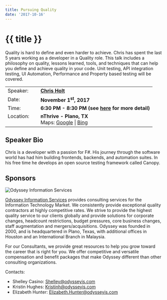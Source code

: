 ```yaml
---
title: Pursuing Quality
date: '2017-10-16'
---
```

# {{ title }}

Quality is hard to define and even harder to achieve. Chris has spent the last 5 years working as a developer in a Quality role. This talk includes a philosophy on quality, lessons learned, tools, and techniques that can help you define and achieve quality in your code. Unit testing, API integration testing, UI Automation, Performance and Property based testing will be covered.

<table><tbody><tr><td>Speaker:</td><td>&nbsp;</td><td><b><a title="Chris Holt" target="_blank" href="https://twitter.com/lefthandedgoat">Chris Holt</a></b></td></tr><tr><td>Date:</td><td>&nbsp;</td><td><b>November 1<sup>st</sup>, 2017</b></td></tr><tr><td valign="top">Time:</td><td>&nbsp;</td><td><b>6:30 PM - 8:30 PM (see <a title="Location" href="../../location/index.html">here</a> for more detail)</b></td></tr><tr><td valign="top">Location:</td><td>&nbsp;</td><td><b>nThrive - Plano, TX</b><br>Maps: <a title="Google" target="_blank" href="https://goo.gl/maps/1OyNE">Google</a> | <a title="Bing" target="_blank" href="http://binged.it/1afBEJ9">Bing</a></td></tr></tbody></table>

## Speaker Bio

Chris is a developer with a passion for F#. His journey through the software world has had him building frontends, backends, and automation suites. In his free time he develops an open source testing framework called Canopy.

## Sponsors

![Odyssey Information Services](http://northdallas.net/files/sponsor/OdysseyLogoFullColor.jpg)

[Odyssey Information Services](http://odysseyis.com/) provides consulting services for the Information Technology Market. We consistently provide exceptional quality contractors at highly competitive rates. We strive to provide the highest quality service to our clients globally and provide solutions for corporate changes, headcount restrictions, budget pressures, core business changes, staff augmentation and mergers/acquisitions. Odyssey was founded in 2000, and is headquartered in Plano, Texas, with additional offices in Houston and an International Branch in Malaysia.

For our Consultants, we provide great resources to help you grow toward the career that is right for you. We offer competitive and versatile compensation and benefit packages that make Odyssey different than other consulting organizations.

Contacts:

-   Shelley Casino: [Shelley@odysseyis.com](mailto:Shelley@odysseyis.com)
-   Kristin Hughes: [Kristinh@odysseyis.com](mailto:Kristinh@odysseyis.com)
-   Elizabeth Hunter: [Elizabeth.Hunter@odysseyis.com](http://northdallas.net/meetings/pursuing-quality/elizabeth.hunter@odysseyis.com)
    
